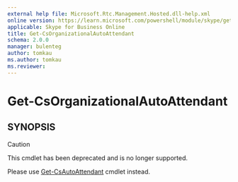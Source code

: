 ```yaml
---
external help file: Microsoft.Rtc.Management.Hosted.dll-help.xml
online version: https://learn.microsoft.com/powershell/module/skype/get-csorganizationalautoattendant
applicable: Skype for Business Online
title: Get-CsOrganizationalAutoAttendant
schema: 2.0.0
manager: bulenteg
author: tomkau
ms.author: tomkau
ms.reviewer:
---
```


# Get-CsOrganizationalAutoAttendant

## SYNOPSIS
> [!CAUTION]
> This cmdlet has been deprecated and is no longer supported.
> 
> Please use [Get-CsAutoAttendant](Get-CsAutoAttendant.md) cmdlet instead.

